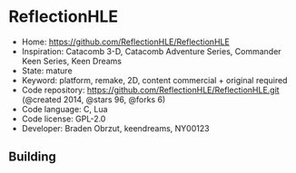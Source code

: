 # ReflectionHLE

- Home: https://github.com/ReflectionHLE/ReflectionHLE
- Inspiration: Catacomb 3-D, Catacomb Adventure Series, Commander Keen Series, Keen Dreams
- State: mature
- Keyword: platform, remake, 2D, content commercial + original required
- Code repository: https://github.com/ReflectionHLE/ReflectionHLE.git (@created 2014, @stars 96, @forks 6)
- Code language: C, Lua
- Code license: GPL-2.0
- Developer: Braden Obrzut, keendreams, NY00123

## Building
